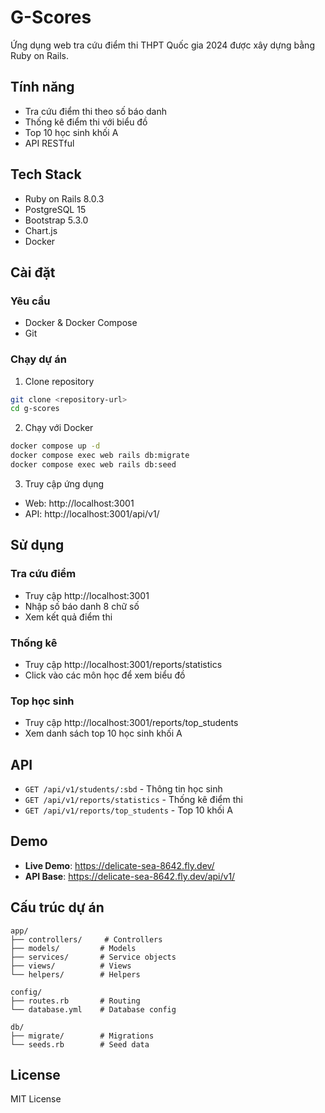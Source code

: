 # G-Scores

Ứng dụng web tra cứu điểm thi THPT Quốc gia 2024 được xây dựng bằng Ruby on Rails.

## Tính năng

- Tra cứu điểm thi theo số báo danh
- Thống kê điểm thi với biểu đồ
- Top 10 học sinh khối A
- API RESTful

## Tech Stack

- Ruby on Rails 8.0.3
- PostgreSQL 15
- Bootstrap 5.3.0
- Chart.js
- Docker

## Cài đặt

### Yêu cầu
- Docker & Docker Compose
- Git

### Chạy dự án

1. Clone repository
```bash
git clone <repository-url>
cd g-scores
```

2. Chạy với Docker
```bash
docker compose up -d
docker compose exec web rails db:migrate
docker compose exec web rails db:seed
```

3. Truy cập ứng dụng
- Web: http://localhost:3001
- API: http://localhost:3001/api/v1/

## Sử dụng

### Tra cứu điểm
- Truy cập http://localhost:3001
- Nhập số báo danh 8 chữ số
- Xem kết quả điểm thi

### Thống kê
- Truy cập http://localhost:3001/reports/statistics
- Click vào các môn học để xem biểu đồ

### Top học sinh
- Truy cập http://localhost:3001/reports/top_students
- Xem danh sách top 10 học sinh khối A

## API

- `GET /api/v1/students/:sbd` - Thông tin học sinh
- `GET /api/v1/reports/statistics` - Thống kê điểm thi
- `GET /api/v1/reports/top_students` - Top 10 khối A

## Demo

- **Live Demo**: https://delicate-sea-8642.fly.dev/
- **API Base**: https://delicate-sea-8642.fly.dev/api/v1/

## Cấu trúc dự án

```
app/
├── controllers/     # Controllers
├── models/         # Models
├── services/       # Service objects
├── views/          # Views
└── helpers/        # Helpers

config/
├── routes.rb       # Routing
└── database.yml    # Database config

db/
├── migrate/        # Migrations
└── seeds.rb        # Seed data
```

## License

MIT License